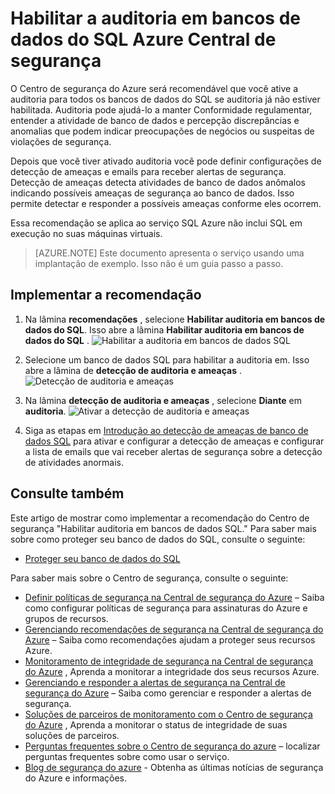 <properties
   pageTitle="Habilitar a auditoria em bancos de dados do SQL Azure Central de segurança | Microsoft Azure"
   description="Este documento mostra como implementar a recomendação de Central de segurança do Azure **Habilitar a auditoria em bancos de dados do SQL**."
   services="security-center"
   documentationCenter="na"
   authors="TerryLanfear"
   manager="MBaldwin"
   editor=""/>

<tags
   ms.service="security-center"
   ms.devlang="na"
   ms.topic="article"
   ms.tgt_pltfrm="na"
   ms.workload="na"
   ms.date="07/29/2016"
   ms.author="terrylan"/>

# <a name="enable-auditing-on-sql-databases-in-azure-security-center"></a>Habilitar a auditoria em bancos de dados do SQL Azure Central de segurança

O Centro de segurança do Azure será recomendável que você ative a auditoria para todos os bancos de dados do SQL se auditoria já não estiver habilitada. Auditoria pode ajudá-lo a manter Conformidade regulamentar, entender a atividade de banco de dados e percepção discrepâncias e anomalias que podem indicar preocupações de negócios ou suspeitas de violações de segurança.

Depois que você tiver ativado auditoria você pode definir configurações de detecção de ameaças e emails para receber alertas de segurança. Detecção de ameaças detecta atividades de banco de dados anômalos indicando possíveis ameaças de segurança ao banco de dados. Isso permite detectar e responder a possíveis ameaças conforme eles ocorrem.

Essa recomendação se aplica ao serviço SQL Azure não inclui SQL em execução no suas máquinas virtuais.

> [AZURE.NOTE] Este documento apresenta o serviço usando uma implantação de exemplo.  Isso não é um guia passo a passo.

## <a name="implement-the-recommendation"></a>Implementar a recomendação

1. Na lâmina **recomendações** , selecione **Habilitar auditoria em bancos de dados do SQL**.  Isso abre a lâmina **Habilitar auditoria em bancos de dados do SQL** .
![Habilitar a auditoria em bancos de dados SQL][1]

2. Selecione um banco de dados SQL para habilitar a auditoria em. Isso abre a lâmina de **detecção de auditoria e ameaças** .
![Detecção de auditoria e ameaças][2]
3. Na lâmina **detecção de auditoria e ameaças** , selecione **Diante** em **auditoria**.
![Ativar a detecção de auditoria e ameaças][3]


5. Siga as etapas em [Introdução ao detecção de ameaças de banco de dados SQL](../sql-database/sql-database-threat-detection-get-started.md) para ativar e configurar a detecção de ameaças e configurar a lista de emails que vai receber alertas de segurança sobre a detecção de atividades anormais.

## <a name="see-also"></a>Consulte também

Este artigo de mostrar como implementar a recomendação do Centro de segurança "Habilitar auditoria em bancos de dados SQL." Para saber mais sobre como proteger seu banco de dados do SQL, consulte o seguinte:

- [Proteger seu banco de dados do SQL](../sql-database/sql-database-security.md)

Para saber mais sobre o Centro de segurança, consulte o seguinte:

- [Definir políticas de segurança na Central de segurança do Azure](security-center-policies.md) – Saiba como configurar políticas de segurança para assinaturas do Azure e grupos de recursos.
- [Gerenciando recomendações de segurança na Central de segurança do Azure](security-center-recommendations.md) – Saiba como recomendações ajudam a proteger seus recursos Azure.
- [Monitoramento de integridade de segurança na Central de segurança do Azure](security-center-monitoring.md) , Aprenda a monitorar a integridade dos seus recursos Azure.
- [Gerenciando e responder a alertas de segurança na Central de segurança do Azure](security-center-managing-and-responding-alerts.md) – Saiba como gerenciar e responder a alertas de segurança.
- [Soluções de parceiros de monitoramento com o Centro de segurança do Azure](security-center-partner-solutions.md) , Aprenda a monitorar o status de integridade de suas soluções de parceiros.
- [Perguntas frequentes sobre o Centro de segurança do azure](security-center-faq.md) – localizar perguntas frequentes sobre como usar o serviço.
- [Blog de segurança do azure](http://blogs.msdn.com/b/azuresecurity/) - Obtenha as últimas notícias de segurança do Azure e informações.

<!--Image references-->
[1]: ./media/security-center-enable-auditing-on-sql-databases/enable-auditing-on-sql-databases.png
[2]:./media/security-center-enable-auditing-on-sql-databases/auditing-threat-detection.png
[3]: ./media/security-center-enable-auditing-on-sql-databases/auditing-threat-detection-blade.png
